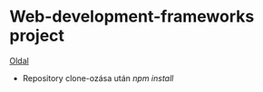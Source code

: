 # Web-development-frameworks project

[Oldal](https://webkert-kotprog-16625.web.app/main)
- Repository clone-ozása után *npm install*

